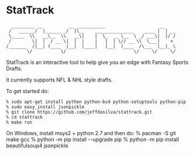# StatTrack


      _________ __          __ ___________                     __    
     /   ______/  |______ _/  |\__    _______________    ____ |  | __
     \_____  \\   __\__  \\   __\|    |  \_  __ \__  \ _/ ___\|  |/ /
     /        \|  |  / __ \|  |  |    |   |  | \// __ \\  \___|    < 
    /_______  /|__| (____  |__|  |____|   |__|  (____  /\___  |__|_ \
            \/           \/                          \/     \/     \/


StatTrack is an interactive tool to help give you an edge with Fantasy Sports Drafts.

It currently supports NFL & NHL style drafts.


To get started do:

    % sudo apt-get install python python-bs4 python-setuptools python-pip
    % sudo easy_install jsonpickle
    % git clone https://github.com/jeffdasilva/stattrack.git
    % cd stattrack
    % make run

On Windows, install msys2 + python 2.7 and then do:
    % pacman -S git make gcc
    % python -m pip install --upgrade pip
    % python -m pip install beautifulsoup4 jsonpickle
